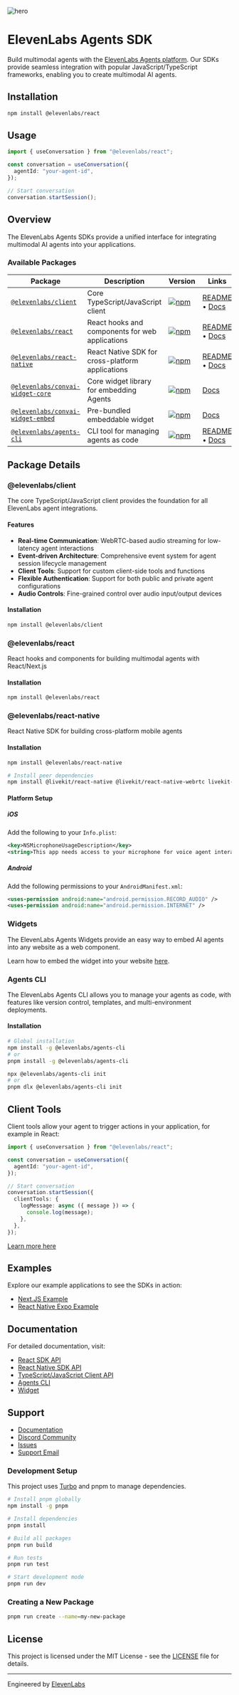 ![hero](assets/hero.png)

# ElevenLabs Agents SDK

Build multimodal agents with the [ElevenLabs Agents platform](https://elevenlabs.io/docs/agents-platform/overview). Our SDKs provide seamless integration with popular JavaScript/TypeScript frameworks, enabling you to create multimodal AI agents.

## Installation

```bash
npm install @elevenlabs/react
```

## Usage

```typescript
import { useConversation } from "@elevenlabs/react";

const conversation = useConversation({
  agentId: "your-agent-id",
});

// Start conversation
conversation.startSession();
```

## Overview

The ElevenLabs Agents SDKs provide a unified interface for integrating multimodal AI agents into your applications.

### Available Packages

| Package                                               | Description                                      | Version                                                                                                                               | Links                                                                                                                 |
| ----------------------------------------------------- | ------------------------------------------------ | ------------------------------------------------------------------------------------------------------------------------------------- | --------------------------------------------------------------------------------------------------------------------- |
| [`@elevenlabs/client`](#elevenlabsclient)             | Core TypeScript/JavaScript client                | [![npm](https://img.shields.io/npm/v/@elevenlabs/client)](https://www.npmjs.com/package/@elevenlabs/client)                           | [README](packages/client/README.md) • [Docs](https://elevenlabs.io/docs/agents-platform/libraries/java-script)        |
| [`@elevenlabs/react`](#elevenlabsreact)               | React hooks and components for web applications  | [![npm](https://img.shields.io/npm/v/@elevenlabs/react)](https://www.npmjs.com/package/@elevenlabs/react)                             | [README](packages/react/README.md) • [Docs](https://elevenlabs.io/docs/agents-platform/libraries/react)               |
| [`@elevenlabs/react-native`](#elevenlabsreact-native) | React Native SDK for cross-platform applications | [![npm](https://img.shields.io/npm/v/@elevenlabs/react-native)](https://www.npmjs.com/package/@elevenlabs/react-native)               | [README](packages/react-native/README.md) • [Docs](https://elevenlabs.io/docs/agents-platform/libraries/react-native) |
| [`@elevenlabs/convai-widget-core`](#widgets)          | Core widget library for embedding Agents         | [![npm](https://img.shields.io/npm/v/@elevenlabs/convai-widget-core)](https://www.npmjs.com/package/@elevenlabs/convai-widget-core)   | [Docs](https://elevenlabs.io/docs/agents-platform/customization/widget)                                               |
| [`@elevenlabs/convai-widget-embed`](#widgets)         | Pre-bundled embeddable widget                    | [![npm](https://img.shields.io/npm/v/@elevenlabs/convai-widget-embed)](https://www.npmjs.com/package/@elevenlabs/convai-widget-embed) | [Docs](https://elevenlabs.io/docs/agents-platform/customization/widget)                                               |
| [`@elevenlabs/agents-cli`](#agents-cli)               | CLI tool for managing agents as code             | [![npm](https://img.shields.io/npm/v/@elevenlabs/agents-cli)](https://www.npmjs.com/package/@elevenlabs/agents-cli)                   | [README](packages/convai-cli/README.md) • [Docs](https://elevenlabs.io/docs/agents-platform/libraries/agents-cli)     |

## Package Details

### @elevenlabs/client

The core TypeScript/JavaScript client provides the foundation for all ElevenLabs agent integrations.

#### Features

- **Real-time Communication**: WebRTC-based audio streaming for low-latency agent interactions
- **Event-driven Architecture**: Comprehensive event system for agent session lifecycle management
- **Client Tools**: Support for custom client-side tools and functions
- **Flexible Authentication**: Support for both public and private agent configurations
- **Audio Controls**: Fine-grained control over audio input/output devices

#### Installation

```bash
npm install @elevenlabs/client
```

### @elevenlabs/react

React hooks and components for building multimodal agents with React/Next.js

#### Installation

```bash
npm install @elevenlabs/react
```

### @elevenlabs/react-native

React Native SDK for building cross-platform mobile agents

#### Installation

```bash
npm install @elevenlabs/react-native

# Install peer dependencies
npm install @livekit/react-native @livekit/react-native-webrtc livekit-client
```

#### Platform Setup

##### iOS

Add the following to your `Info.plist`:

```xml
<key>NSMicrophoneUsageDescription</key>
<string>This app needs access to your microphone for voice agent interactions.</string>
```

##### Android

Add the following permissions to your `AndroidManifest.xml`:

```xml
<uses-permission android:name="android.permission.RECORD_AUDIO" />
<uses-permission android:name="android.permission.INTERNET" />
```

### Widgets

The ElevenLabs Agents Widgets provide an easy way to embed AI agents into any website as a web component.

Learn how to embed the widget into your website [here](https://elevenlabs.io/docs/agents-platform/customization/widget).

### Agents CLI

The ElevenLabs Agents CLI allows you to manage your agents as code, with features like version control, templates, and multi-environment deployments.

#### Installation

```bash
# Global installation
npm install -g @elevenlabs/agents-cli
# or
pnpm install -g @elevenlabs/agents-cli

npx @elevenlabs/agents-cli init
# or
pnpm dlx @elevenlabs/agents-cli init
```

## Client Tools

Client tools allow your agent to trigger actions in your application, for example in React:

```typescript
import { useConversation } from "@elevenlabs/react";

const conversation = useConversation({
  agentId: "your-agent-id",
});

// Start conversation
conversation.startSession({
  clientTools: {
    logMessage: async ({ message }) => {
      console.log(message);
    },
  },
});
```

[Learn more here](https://elevenlabs.io/docs/agents-platform/customization/tools/client-tools)

## Examples

Explore our example applications to see the SDKs in action:

- [Next.JS Example](https://github.com/elevenlabs/elevenlabs-examples/tree/main/examples/conversational-ai/nextjs)
- [React Native Expo Example](https://github.com/elevenlabs/packages/tree/main/examples/react-native-expo)

## Documentation

For detailed documentation, visit:

- [React SDK API](https://elevenlabs.io/docs/agents-platform/libraries/react)
- [React Native SDK API](https://elevenlabs.io/docs/agents-platform/libraries/react-native)
- [TypeScript/JavaScript Client API](https://elevenlabs.io/docs/agents-platform/libraries/java-script)
- [Agents CLI](https://elevenlabs.io/docs/agents-platform/libraries/agents-cli)
- [Widget](https://elevenlabs.io/docs/agents-platform/customization/widget)

## Support

- [Documentation](https://elevenlabs.io/docs/agents-platform/overview)
- [Discord Community](https://discord.gg/elevenlabs)
- [Issues](https://github.com/elevenlabs/packages/issues)
- [Support Email](mailto:support@elevenlabs.io)

### Development Setup

This project uses [Turbo](https://turborepo.com) and pnpm to manage dependencies.

```bash
# Install pnpm globally
npm install -g pnpm

# Install dependencies
pnpm install

# Build all packages
pnpm run build

# Run tests
pnpm run test

# Start development mode
pnpm run dev
```

### Creating a New Package

```bash
pnpm run create --name=my-new-package
```

## License

This project is licensed under the MIT License - see the [LICENSE](LICENSE) file for details.

---

Engineered by [ElevenLabs](https://elevenlabs.io)
